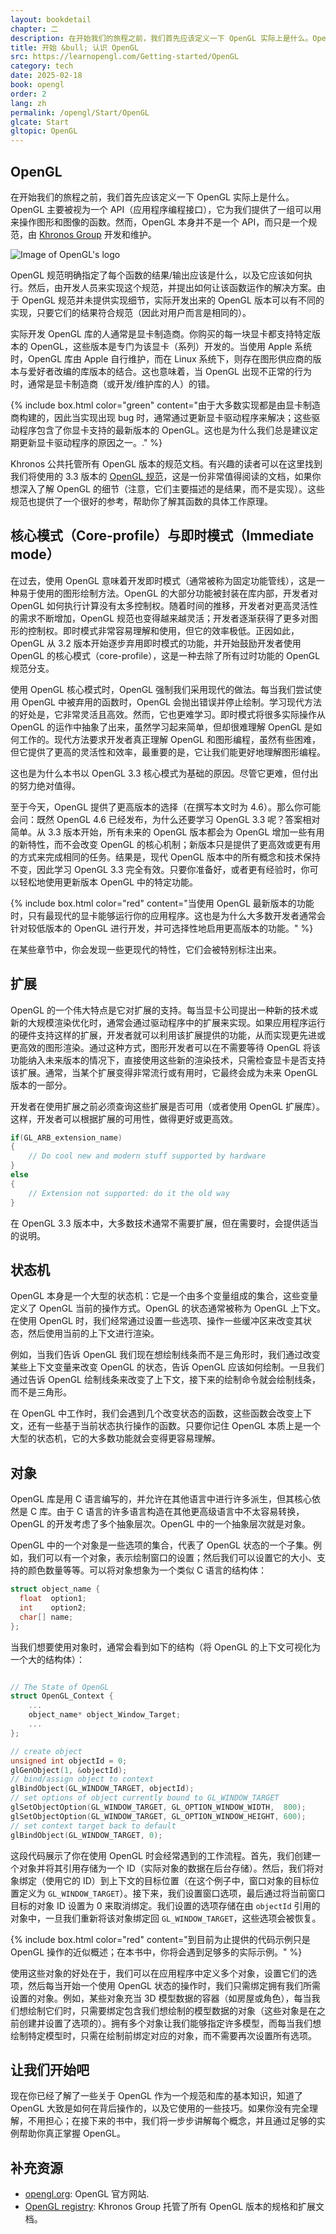 ```yaml
---
layout: bookdetail
chapter: 二
description: 在开始我们的旅程之前，我们首先应该定义一下 OpenGL 实际上是什么。OpenGL 主要被视为一个 API（应用程序编程接口），它为我们提供了一组可以用来操作图形和图像的函数。然而，OpenGL 本身并不是一个 API，而只是一个规范，由 [Khronos Group](http://www.khronos.org/) 开发和维护。
title: 开始 &bull; 认识 OpenGL
src: https://learnopengl.com/Getting-started/OpenGL
category: tech
date: 2025-02-18
book: opengl
order: 2
lang: zh
permalink: /opengl/Start/OpenGL
glcate: Start
gltopic: OpenGL
---
```


## OpenGL

在开始我们的旅程之前，我们首先应该定义一下 OpenGL 实际上是什么。OpenGL 主要被视为一个 API（应用程序编程接口），它为我们提供了一组可以用来操作图形和图像的函数。然而，OpenGL 本身并不是一个 API，而只是一个规范，由 [Khronos Group](http://www.khronos.org/) 开发和维护。

<img src="https://learnopengl.com/img/getting-started/opengl.jpg" class="right" alt="Image of OpenGL's logo">

OpenGL 规范明确指定了每个函数的结果/输出应该是什么，以及它应该如何执行。然后，由开发人员来实现这个规范，并提出如何让该函数运作的解决方案。由于 OpenGL 规范并未提供实现细节，实际开发出来的 OpenGL 版本可以有不同的实现，只要它们的结果符合规范（因此对用户而言是相同的）。

实际开发 OpenGL 库的人通常是显卡制造商。你购买的每一块显卡都支持特定版本的 OpenGL，这些版本是专门为该显卡（系列）开发的。当使用 Apple 系统时，OpenGL 库由 Apple 自行维护，而在 Linux 系统下，则存在图形供应商的版本与爱好者改编的库版本的结合。这也意味着，当 OpenGL 出现不正常的行为时，通常是显卡制造商（或开发/维护库的人）的错。

{% include box.html color="green" content="由于大多数实现都是由显卡制造商构建的，因此当实现出现 bug 时，通常通过更新显卡驱动程序来解决；这些驱动程序包含了你显卡支持的最新版本的 OpenGL。这也是为什么我们总是建议定期更新显卡驱动程序的原因之一。." %}

Khronos 公共托管所有 OpenGL 版本的规范文档。有兴趣的读者可以在这里找到我们将使用的 3.3 版本的 [OpenGL 规范](https://www.opengl.org/registry/doc/glspec33.core.20100311.withchanges.pdf)，这是一份非常值得阅读的文档，如果你想深入了解 OpenGL 的细节（注意，它们主要描述的是结果，而不是实现）。这些规范也提供了一个很好的参考，帮助你了解其函数的具体工作原理。

## 核心模式（Core-profile）与即时模式（Immediate mode）

在过去，使用 OpenGL 意味着开发即时模式（通常被称为固定功能管线），这是一种易于使用的图形绘制方法。OpenGL 的大部分功能被封装在库内部，开发者对 OpenGL 如何执行计算没有太多控制权。随着时间的推移，开发者对更高灵活性的需求不断增加，OpenGL 规范也变得越来越灵活；开发者逐渐获得了更多对图形的控制权。即时模式非常容易理解和使用，但它的效率极低。正因如此，OpenGL 从 3.2 版本开始逐步弃用即时模式的功能，并开始鼓励开发者使用 OpenGL 的核心模式（core-profile），这是一种去除了所有过时功能的 OpenGL 规范分支。

使用 OpenGL 核心模式时，OpenGL 强制我们采用现代的做法。每当我们尝试使用 OpenGL 中被弃用的函数时，OpenGL 会抛出错误并停止绘制。学习现代方法的好处是，它非常灵活且高效。然而，它也更难学习。即时模式将很多实际操作从 OpenGL 的运作中抽象了出来，虽然学习起来简单，但却很难理解 OpenGL 是如何工作的。现代方法要求开发者真正理解 OpenGL 和图形编程，虽然有些困难，但它提供了更高的灵活性和效率，最重要的是，它让我们能更好地理解图形编程。

这也是为什么本书以 OpenGL 3.3 核心模式为基础的原因。尽管它更难，但付出的努力绝对值得。

至于今天，OpenGL 提供了更高版本的选择（在撰写本文时为 4.6）。那么你可能会问：既然 OpenGL 4.6 已经发布，为什么还要学习 OpenGL 3.3 呢？答案相对简单。从 3.3 版本开始，所有未来的 OpenGL 版本都会为 OpenGL 增加一些有用的新特性，而不会改变 OpenGL 的核心机制；新版本只是提供了更高效或更有用的方式来完成相同的任务。结果是，现代 OpenGL 版本中的所有概念和技术保持不变，因此学习 OpenGL 3.3 完全有效。只要你准备好，或者更有经验时，你可以轻松地使用更新版本 OpenGL 中的特定功能。

{% include box.html color="red" content="当使用 OpenGL 最新版本的功能时，只有最现代的显卡能够运行你的应用程序。这也是为什么大多数开发者通常会针对较低版本的 OpenGL 进行开发，并可选择性地启用更高版本的功能。" %}

在某些章节中，你会发现一些更现代的特性，它们会被特别标注出来。

## 扩展

OpenGL 的一个伟大特点是它对扩展的支持。每当显卡公司提出一种新的技术或新的大规模渲染优化时，通常会通过驱动程序中的扩展来实现。如果应用程序运行的硬件支持这样的扩展，开发者就可以利用该扩展提供的功能，从而实现更先进或更高效的图形渲染。通过这种方式，图形开发者可以在不需要等待 OpenGL 将该功能纳入未来版本的情况下，直接使用这些新的渲染技术，只需检查显卡是否支持该扩展。通常，当某个扩展变得非常流行或有用时，它最终会成为未来 OpenGL 版本的一部分。

开发者在使用扩展之前必须查询这些扩展是否可用（或者使用 OpenGL 扩展库）。这样，开发者可以根据扩展的可用性，做得更好或更高效。

```cpp
if(GL_ARB_extension_name)
{
    // Do cool new and modern stuff supported by hardware
}
else
{
    // Extension not supported: do it the old way
}
```

在 OpenGL 3.3 版本中，大多数技术通常不需要扩展，但在需要时，会提供适当的说明。

## 状态机

OpenGL 本身是一个大型的状态机：它是一个由多个变量组成的集合，这些变量定义了 OpenGL 当前的操作方式。OpenGL 的状态通常被称为 OpenGL 上下文。在使用 OpenGL 时，我们经常通过设置一些选项、操作一些缓冲区来改变其状态，然后使用当前的上下文进行渲染。

例如，当我们告诉 OpenGL 我们现在想绘制线条而不是三角形时，我们通过改变某些上下文变量来改变 OpenGL 的状态，告诉 OpenGL 应该如何绘制。一旦我们通过告诉 OpenGL 绘制线条来改变了上下文，接下来的绘制命令就会绘制线条，而不是三角形。

在 OpenGL 中工作时，我们会遇到几个改变状态的函数，这些函数会改变上下文，还有一些基于当前状态执行操作的函数。只要你记住 OpenGL 本质上是一个大型的状态机，它的大多数功能就会变得更容易理解。

## 对象

OpenGL 库是用 C 语言编写的，并允许在其他语言中进行许多派生，但其核心依然是 C 库。由于 C 语言的许多语言构造在其他更高级语言中不太容易转换，OpenGL 的开发考虑了多个抽象层次。OpenGL 中的一个抽象层次就是对象。

OpenGL 中的一个对象是一些选项的集合，代表了 OpenGL 状态的一个子集。例如，我们可以有一个对象，表示绘制窗口的设置；然后我们可以设置它的大小、支持的颜色数量等等。可以将对象想象为一个类似 C 语言的结构体：

```cpp
struct object_name {
  float  option1;
  int    option2;
  char[] name;
};
```

当我们想要使用对象时，通常会看到如下的结构（将 OpenGL 的上下文可视化为一个大的结构体）：

```cpp

// The State of OpenGL
struct OpenGL_Context {
  	...
  	object_name* object_Window_Target;
  	...
};
```

```cpp
// create object
unsigned int objectId = 0;
glGenObject(1, &objectId);
// bind/assign object to context
glBindObject(GL_WINDOW_TARGET, objectId);
// set options of object currently bound to GL_WINDOW_TARGET
glSetObjectOption(GL_WINDOW_TARGET, GL_OPTION_WINDOW_WIDTH,  800);
glSetObjectOption(GL_WINDOW_TARGET, GL_OPTION_WINDOW_HEIGHT, 600);
// set context target back to default
glBindObject(GL_WINDOW_TARGET, 0);
```

这段代码展示了你在使用 OpenGL 时会经常遇到的工作流程。首先，我们创建一个对象并将其引用存储为一个 ID（实际对象的数据在后台存储）。然后，我们将对象绑定（使用它的 ID）到上下文的目标位置（在这个例子中，窗口对象的目标位置定义为 `GL_WINDOW_TARGET`）。接下来，我们设置窗口选项，最后通过将当前窗口目标的对象 ID 设置为 0 来取消绑定。我们设置的选项存储在由 `objectId` 引用的对象中，一旦我们重新将该对象绑定回 `GL_WINDOW_TARGET`，这些选项会被恢复。

{% include box.html color="red" content="到目前为止提供的代码示例只是 OpenGL 操作的近似概述；在本书中，你将会遇到足够多的实际示例。" %}

使用这些对象的好处在于，我们可以在应用程序中定义多个对象，设置它们的选项，然后每当开始一个使用 OpenGL 状态的操作时，我们只需绑定拥有我们所需设置的对象。例如，某些对象充当 3D 模型数据的容器（如房屋或角色），每当我们想绘制它们时，只需要绑定包含我们想绘制的模型数据的对象（这些对象是在之前创建并设置了选项的）。拥有多个对象让我们能够指定许多模型，而每当我们想绘制特定模型时，只需在绘制前绑定对应的对象，而不需要再次设置所有选项。

## 让我们开始吧

现在你已经了解了一些关于 OpenGL 作为一个规范和库的基本知识，知道了 OpenGL 大致是如何在背后操作的，以及它使用的一些技巧。如果你没有完全理解，不用担心；在接下来的书中，我们将一步步讲解每个概念，并且通过足够的实例帮助你真正掌握 OpenGL。

## 补充资源

- [opengl.org](https://www.opengl.org/): OpenGL 官方网站.
- [OpenGL registry](https://www.opengl.org/registry/): Khronos Group 托管了所有 OpenGL 版本的规格和扩展文档。
